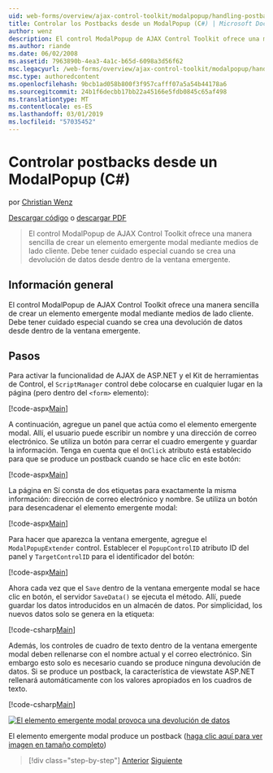 ```yaml
---
uid: web-forms/overview/ajax-control-toolkit/modalpopup/handling-postbacks-from-a-modalpopup-cs
title: Controlar los Postbacks desde un ModalPopup (C#) | Microsoft Docs
author: wenz
description: El control ModalPopup de AJAX Control Toolkit ofrece una manera sencilla de crear un elemento emergente modal mediante medios de lado cliente. Debe tener especial cuidado cuando un punto de venta...
ms.author: riande
ms.date: 06/02/2008
ms.assetid: 7963890b-4ea3-4a1c-b65d-6098a3d56f62
msc.legacyurl: /web-forms/overview/ajax-control-toolkit/modalpopup/handling-postbacks-from-a-modalpopup-cs
msc.type: authoredcontent
ms.openlocfilehash: 9bcb1ad058b800f3f957cafff07a5a54b44178a6
ms.sourcegitcommit: 24b1f6decbb17bb22a45166e5fdb0845c65af498
ms.translationtype: MT
ms.contentlocale: es-ES
ms.lasthandoff: 03/01/2019
ms.locfileid: "57035452"
---
```

<a name="handling-postbacks-from-a-modalpopup-c"></a>Controlar postbacks desde un ModalPopup (C#)
====================
por [Christian Wenz](https://github.com/wenz)

[Descargar código](http://download.microsoft.com/download/2/4/0/24052038-f942-4336-905b-b60ae56f0dd5/ModalPopup3.cs.zip) o [descargar PDF](http://download.microsoft.com/download/b/6/a/b6ae89ee-df69-4c87-9bfb-ad1eb2b23373/modalpopup3CS.pdf)

> El control ModalPopup de AJAX Control Toolkit ofrece una manera sencilla de crear un elemento emergente modal mediante medios de lado cliente. Debe tener cuidado especial cuando se crea una devolución de datos desde dentro de la ventana emergente.


## <a name="overview"></a>Información general

El control ModalPopup de AJAX Control Toolkit ofrece una manera sencilla de crear un elemento emergente modal mediante medios de lado cliente. Debe tener cuidado especial cuando se crea una devolución de datos desde dentro de la ventana emergente.

## <a name="steps"></a>Pasos

Para activar la funcionalidad de AJAX de ASP.NET y el Kit de herramientas de Control, el `ScriptManager` control debe colocarse en cualquier lugar en la página (pero dentro del `<form>` elemento):

[!code-aspx[Main](handling-postbacks-from-a-modalpopup-cs/samples/sample1.aspx)]

A continuación, agregue un panel que actúa como el elemento emergente modal. Allí, el usuario puede escribir un nombre y una dirección de correo electrónico. Se utiliza un botón para cerrar el cuadro emergente y guardar la información. Tenga en cuenta que el `OnClick` atributo está establecido para que se produce un postback cuando se hace clic en este botón:

[!code-aspx[Main](handling-postbacks-from-a-modalpopup-cs/samples/sample2.aspx)]

La página en Sí consta de dos etiquetas para exactamente la misma información: dirección de correo electrónico y nombre. Se utiliza un botón para desencadenar el elemento emergente modal:

[!code-aspx[Main](handling-postbacks-from-a-modalpopup-cs/samples/sample3.aspx)]

Para hacer que aparezca la ventana emergente, agregue el `ModalPopupExtender` control. Establecer el `PopupControlID` atributo ID del panel y `TargetControlID` para el identificador del botón:

[!code-aspx[Main](handling-postbacks-from-a-modalpopup-cs/samples/sample4.aspx)]

Ahora cada vez que el `Save` dentro de la ventana emergente modal se hace clic en botón, el servidor `SaveData()` se ejecuta el método. Allí, puede guardar los datos introducidos en un almacén de datos. Por simplicidad, los nuevos datos solo se genera en la etiqueta:

[!code-csharp[Main](handling-postbacks-from-a-modalpopup-cs/samples/sample5.cs)]

Además, los controles de cuadro de texto dentro de la ventana emergente modal deben rellenarse con el nombre actual y el correo electrónico. Sin embargo esto solo es necesario cuando se produce ninguna devolución de datos. Si se produce un postback, la característica de viewstate ASP.NET rellenará automáticamente con los valores apropiados en los cuadros de texto.

[!code-csharp[Main](handling-postbacks-from-a-modalpopup-cs/samples/sample6.cs)]


[![El elemento emergente modal provoca una devolución de datos](handling-postbacks-from-a-modalpopup-cs/_static/image2.png)](handling-postbacks-from-a-modalpopup-cs/_static/image1.png)

El elemento emergente modal produce un postback ([haga clic aquí para ver imagen en tamaño completo](handling-postbacks-from-a-modalpopup-cs/_static/image3.png))

> [!div class="step-by-step"]
> [Anterior](using-modalpopup-with-a-repeater-control-cs.md)
> [Siguiente](positioning-a-modalpopup-cs.md)
